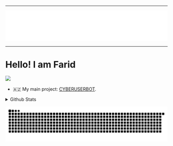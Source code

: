 ----

<p align="center">
  <img src="your_cool_intro.gif" alt="" />
</p>

----

# Hello! I am Farid

![](https://komarev.com/ghpvc/?username=fariddadashzade&color=565f89&style=flat)

- 🇦🇿 My main project: [CYBERUSERBOT](https://github.com/FaridDadashzade/CyberUserBot).

<details>
  <summary>Github Stats</summary>

![Top Languages](https://github-readme-stats.vercel.app/api/top-langs/?username=FaridDadashzade&custom_title=İstifadə%20etdiyim%20dillər&theme=dark&hide_border=true)
  
![Stats](https://github-readme-stats.vercel.app/api?username=FaridDadashzade&show_icons=true&count_private=true&custom_title=Github%20statistika%20&theme=dark)

</details>






![Snake animation](https://github.com/FaridDadashzade/FaridDadashzade/blob/main/github-contribution-grid-snake.svg)
